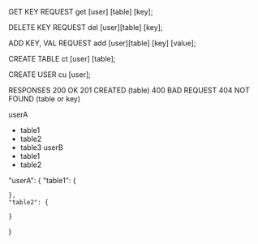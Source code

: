 GET KEY REQUEST
get [user] [table] [key];

DELETE KEY REQUEST
del [user][table] [key];

ADD KEY, VAL REQUEST
add [user][table] [key] [value];

CREATE TABLE
ct [user] [table];

CREATE USER
cu [user];

RESPONSES
200 OK
201 CREATED (table)
400 BAD REQUEST
404 NOT FOUND (table or key)

userA
- table1
- table2
- table3
userB
- table1
- table2

"userA": {
	"table1": {

	},
	"table2": {

	}
}
